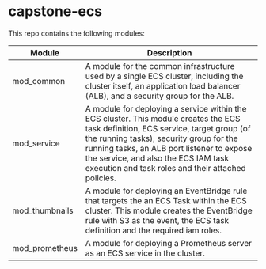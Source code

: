 # capstone-ecs

This repo contains the following modules:

| Module      | Description                                                                                                                                                          |
|-------------|----------------------------------------------------------------------------------------------------------------------------------------------------------------------|
| mod_common  | A module for the common infrastructure used by a single ECS cluster, including the cluster itself, an application load balancer (ALB), and a security group for the ALB. |
| mod_service | A module for deploying a service within the ECS cluster. This module creates the ECS task definition, ECS service, target group (of the running tasks), security group for the running tasks, an ALB port listener to expose the service, and also the ECS IAM task execution and task roles and their attached policies.
| mod_thumbnails | A module for deploying an EventBridge rule that targets the an ECS Task within the ECS cluster. This module creates the EventBridge rule with S3 as the event, the ECS task definition and the required iam roles.
| mod_prometheus | A module for deploying a Prometheus server as an ECS service in the cluster.
